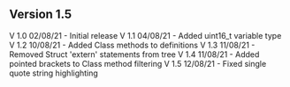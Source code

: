 ## Version 1.5

V 1.0 	02/08/21 - Initial release
V 1.1 	04/08/21 - Added uint16_t variable type 
V 1.2	10/08/21 - Added Class methods to definitions
V 1.3   11/08/21 - Removed Struct 'extern' statements from tree
V 1.4   11/08/21 - Added pointed brackets to Class method filtering
V 1.5	12/08/21 - Fixed single quote string highlighting